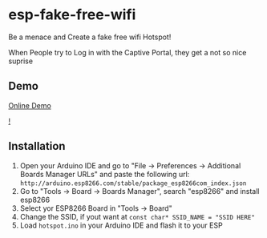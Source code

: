 # esp-fake-free-wifi
Be a menace and Create a fake free wifi Hotspot!

When People try to Log in with the Captive Portal, they get a not so nice suprise

## Demo
[Online Demo](https://larvenstein.github.io/esp-fake-free-wifi/login.html)

[!](https://user-images.githubusercontent.com/89642388/213938849-f9bd21c4-c301-486f-8dae-aa0e36ea7a9a.mp4)

## Installation 
1. Open your Arduino IDE and go to "File -> Preferences -> Additional Boards Manager URLs" and paste the following url: `http://arduino.esp8266.com/stable/package_esp8266com_index.json`
2. Go to "Tools -> Board -> Boards Manager", search "esp8266" and install esp8266
3. Select yor ESP8266 Board in "Tools -> Board"
4. Change the SSID, if yout want at `const char* SSID_NAME = "SSID HERE"`
5. Load `hotspot.ino` in your Arduino IDE and flash it to your ESP

